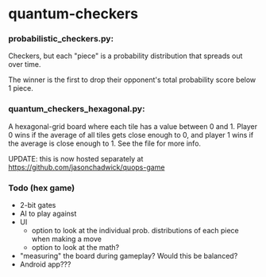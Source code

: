 # quantum-checkers

### probabilistic_checkers.py:

Checkers, but each "piece" is a probability distribution that spreads out over time.

The winner is the first to drop their opponent's total probability score below 1 piece.

### quantum_checkers_hexagonal.py:

A hexagonal-grid board where each tile has a value between 0 and 1. Player 0 wins if the average of all tiles gets close enough to 0, and player 1 wins if the average is close
enough to 1. See the file for more info.

UPDATE: this is now hosted separately at https://github.com/jasonchadwick/quops-game

### Todo (hex game)

- 2-bit gates
- AI to play against
- UI
    - option to look at the individual prob. distributions of each piece when making a move
    - option to look at the math?
- "measuring" the board during gameplay? Would this be balanced?
- Android app???
